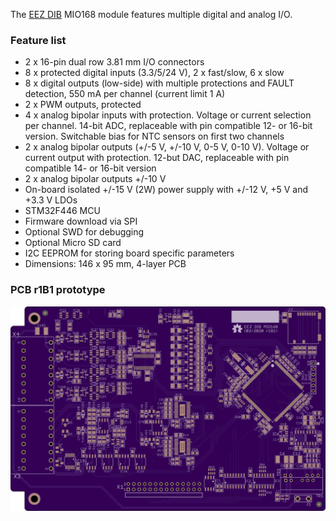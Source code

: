 The [EEZ DIB](https://github.com/eez-open/modular-psu) MIO168 module features multiple digital and analog I/O.

### Feature list

* 2 x 16-pin dual row 3.81 mm I/O connectors
* 8 x protected digital inputs (3.3/5/24 V), 2 x fast/slow, 6 x slow
* 8 x digital outputs (low-side) with multiple protections and FAULT detection, 550 mA per channel (current limit 1 A)
* 2 x PWM outputs, protected
* 4 x analog bipolar inputs with protection. Voltage or current selection per channel. 14-bit ADC, replaceable with pin compatible 12- or 16-bit version. Switchable bias for NTC sensors on first two channels
* 2 x analog bipolar outputs (+/-5 V, +/-10 V, 0-5 V, 0-10 V). Voltage or current output with protection. 12-but DAC, replaceable with pin compatible 14- or 16-bit version
* 2 x analog bipolar outputs +/-10 V
* On-board isolated +/-15 V (2W) power supply with +/-12 V, +5 V and +3.3 V LDOs
* STM32F446 MCU
* Firmware download via SPI
* Optional SWD for debugging
* Optional Micro SD card
* I2C EEPROM for storing board specific parameters
* Dimensions: 146 x 95 mm, 4-layer PCB

### PCB r1B1 prototype

![prototype](Images/EEZ_DIB_MIO168_PCB_top.png)